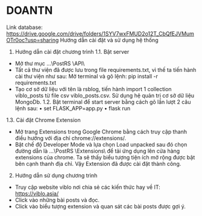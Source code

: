 # DOANTN
Link database: https://drive.google.com/drive/folders/1SYV7wxFMUD2o12T_CbQfEJVMumOTr0oc?usp=sharing
Hướng dẫn cài đặt và sử dụng hệ thống

1.	Hướng dẫn cài đặt chương trình
1.1.	Bật server
-	Mở thư mục …\PostRS \API\
-	Tất cả thư viện đã được lưu trong file requirements.txt, vì thế ta tiến hành cài thư viện như sau:
   Mở terminal và gõ lệnh: pip install -r requirements.txt
-	Tạo cơ sở dữ liệu với tên là rsblog, tiến hành import 1 collection viblo_posts từ file csv viblo_posts.csv. Sử dụng hệ quản trị cơ sở dữ liệu MongoDb.
1.2.	Bật terminal để start server bằng cách gõ lần lượt 2 câu lệnh sau:
•	set FLASK_APP=app.py
•	flask run

1.3.	Cài đặt Chrome Extension
-	Mở trang Extensions trong Google Chrome bằng cách truy cập thanh điều hướng với địa chỉ chrome://extensions/.
-	Bật chế độ Developer Mode và lựa chọn Load unpacked sau đó chọn đường dẫn là …\PostRS \Extensions\ để tải ứng dụng lên cửa hàng extensions của chrome. Ta sẽ thấy biểu tượng tiện ích mở rộng được bật bên cạnh thanh địa chỉ. Vậy Extension đã được cài đặt thành công.

2.	Hướng dẫn sử dụng chương trình
-	Truy cập website viblo nơi chia sẻ các kiến thức hay về IT:   https://viblo.asia/
-	Click vào những bài posts và đọc.
-	Click vào biểu tượng extension và quan sát các bài posts được gợi ý.

